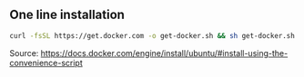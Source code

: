 ## One line installation

```bash
curl -fsSL https://get.docker.com -o get-docker.sh && sh get-docker.sh
```

Source: https://docs.docker.com/engine/install/ubuntu/#install-using-the-convenience-script
